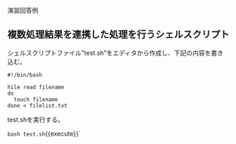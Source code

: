 演習回答例  
## 複数処理結果を連携した処理を行うシェルスクリプト  
シェルスクリプトファイル"test.sh"をエディタから作成し、下記の内容を書き込む。  

```
#!/bin/bash

hile read filename
do
  touch filename
done < filelist.txt

```

test.shを実行する。  

`bash test.sh`{{execute}}`
